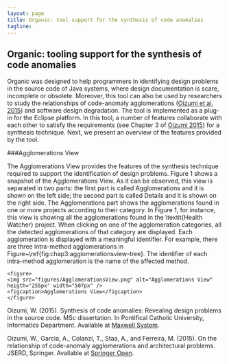```yaml
---
layout: page
title: Organic: tool support for the synthesis of code anomalies
tagline:
---
```


## Organic: tooling support for the synthesis of code anomalies

Organic was designed to help programmers in identifying design problems in the source code of Java systems, where design documentation is scare, incomplete or obsolete. Moreover, this tool can also be used by researchers to study the relationships of code-anomaly agglomerations (<a href="#references">Oizumi et al. 2015</a>) and software design degradation. The tool is implemented as a plug-in for the Eclipse platform. In this tool, a number of features collaborate with each other to satisfy the requirements (see Chapter 3 of <a href="#references">Oizumi 2015</a>) for a synthesis technique. Next, we present an overview of the features provided by the tool.

###Agglomerations View

The Agglomerations View provides the features of the synthesis technique required to support the identification of design problems. Figure 1 shows a snapshot of the Agglomerations View. As it can be observed, this view is separated in two parts: the first part is called Agglomerations and it is shown on the left side; the second part is called Details and it is shown on the right side. The Agglomerations part shows the agglomerations found in one or more projects according to their category. In Figure 1, for instance, this view is showing all the agglomerations found in the \textit{Health Watcher} project. When clicking on one of the agglomeration categories, all the detected agglomerations of that category are displayed. Each agglomeration is displayed with a meaningful identifier. For example, there are three intra-method agglomerations in Figure~\ref{fig:chap3:agglomerationsview-tree}. The identifier of each intra-method agglomeration is the name of the affected method.

	<figure>
	<img src="figures/AgglomerationsView.png" alt="Agglomerations View" heigth="255px" width="507px" />
	<figcaption>Agglomerations View</figcaption>
	</figure>
	
<div id="references">

Oizumi, W. (2015). Synthesis of code anomalies: Revealing design problems in the source code. MSc dissertation. In Pontifical Catholic University, Informatics Department. Available at <a href="http://www.maxwell.vrac.puc-rio.br/25718/25718.PDF">Maxwell System</a>.

Oizumi, W., Garcia, A., Colanzi, T., Staa, A., and Ferreira, M. (2015). On the relationship of code-anomaly agglomerations and architectural problems. JSERD, Springer. Available at <a href="http://jserd.springeropen.com/articles/10.1186/s40411-015-0025-y">Springer Open</a>.

</div>








